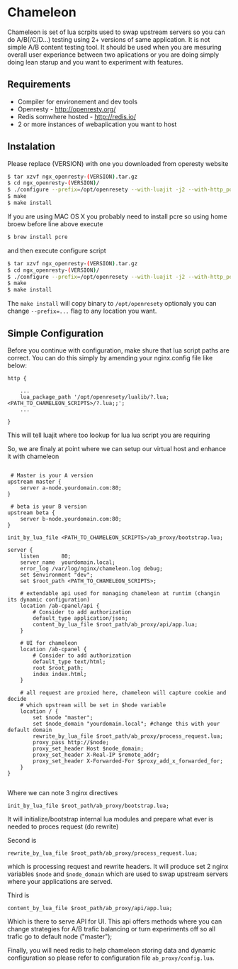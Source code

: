 # Chameleon

Chameleon is set of lua scrpits used to swap upstream servers so you can do A/B(/C/D...) testing using 2+ versions of same application. It is not simple A/B content testing tool. It should be used when you are mesuring overall user experiance between two aplications or you are doing simply doing lean starup and you want to experiment with features.

## Requirements

* Compiler for environement and dev tools 
* Openresty - http://openresty.org/
* Redis somwhere hosted - http://redis.io/
* 2 or more instances of webaplication you want to host

## Instalation

Please replace (VERSION) with one you downloaded from operesty website

```bash
$ tar xzvf ngx_openresty-(VERSION).tar.gz
$ cd ngx_openresty-(VERSION)/
$ ./configure --prefix=/opt/openresety --with-luajit -j2 --with-http_postgres_module --with-http_iconv_module --with-http_geoip_module --with-google_perftools_module
$ make
$ make install
```

If you are using MAC OS X you probably need to install pcre so using home broew before line above execute

```bash
$ brew install pcre
```

and then execute configure script

```bash
$ tar xzvf ngx_openresty-(VERSION).tar.gz
$ cd ngx_openresty-(VERSION)/
$ ./configure --prefix=/opt/openresety --with-luajit -j2 --with-http_postgres_module --with-http_iconv_module --with-http_geoip_module --with-google_perftools_module --with-cc-opt="-I/usr/local/Cellar/pcre/8.33/include" --with-ld-opt="-L/usr/local/Cellar/pcre/8.33/lib"
$ make
$ make install

```

The ```make install``` will copy binary to ```/opt/openresety``` optionaly you can change ```--prefix=...``` flag to any location you want.

## Simple Configuration

Before you continue with configuration, make shure that lua script paths are correct. You can do this simply by amending your nginx.config file like below:

```
http {
    
    ...
    lua_package_path '/opt/openresety/lualib/?.lua;<PATH_TO_CHAMELEON_SCRIPTS>/?.lua;;';
    ...

}
```

This will tell luajit where too lookup for lua lua script you are requiring

So, we are finaly at point where we can setup our virtual host and enhance it with chameleon

```nginx

 # Master is your A version
upstream master {
    server a-node.yourdomain.com:80;
}

 # beta is your B version
upstream beta {
    server b-node.yourdomain.com:80;
}

init_by_lua_file <PATH_TO_CHAMELEON_SCRIPTS>/ab_proxy/bootstrap.lua;

server {
    listen       80;
    server_name  yourdomain.local;
    error_log /var/log/nginx/chameleon.log debug;
    set $environment "dev";
    set $root_path <PATH_TO_CHAMELEON_SCRIPTS>;

    # extendable api used for managing chameleon at runtim (changin its dynamic configuration)
    location /ab-cpanel/api {
        # Consider to add authorization
        default_type application/json;
        content_by_lua_file $root_path/ab_proxy/api/app.lua;
    }

    # UI for chameleon
    location /ab-cpanel {
        # Consider to add authorization
        default_type text/html;
        root $root_path;
        index index.html;
    }

    # all request are proxied here, chameleon will capture cookie and decide 
    # which upstream will be set in $hode variable
    location / {
        set $node "master";
        set $node_domain "yourdomain.local"; #change this with your default domain
        rewrite_by_lua_file $root_path/ab_proxy/process_request.lua;
        proxy_pass http://$node;
        proxy_set_header Host $node_domain;
        proxy_set_header X-Real-IP $remote_addr;
        proxy_set_header X-Forwarded-For $proxy_add_x_forwarded_for;
    }   
}


```

Where we can note 3 nginx directives

` init_by_lua_file $root_path/ab_proxy/bootstrap.lua; `

It will initialize/bootstrap internal lua modules and prepare what ever is needed to proces request (do rewrite)

Second is 

` rewrite_by_lua_file $root_path/ab_proxy/process_request.lua; `

which is processing request and rewrite headers. It will produce set 2 nginx variables `$node` and `$node_domain` which are used to swap upstream servers where your applications are served.

Third is

`content_by_lua_file $root_path/ab_proxy/api/app.lua;`

Which is there to serve API for UI. This api offers methods where you can change strategies for A/B trafic balancing or turn experiments off so all trafic go to default node ("master");

Finally, you will need redis to help chameleon storing data and dynamic configuration so please refer to  configuration file `ab_proxy/config.lua`.


